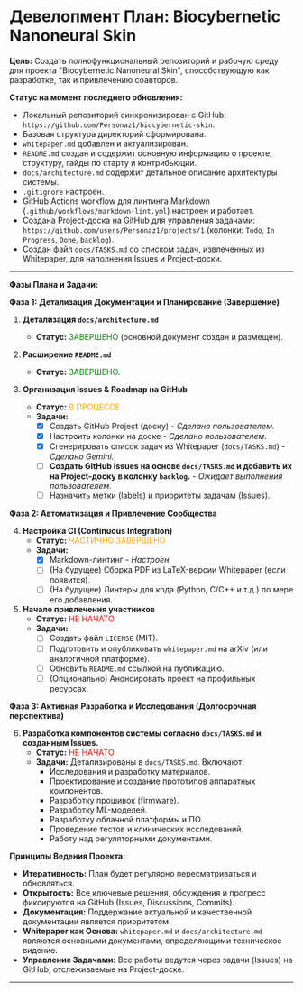# Девелопмент План: Biocybernetic Nanoneural Skin

**Цель:** Создать полнофункциональный репозиторий и рабочую среду для проекта "Biocybernetic Nanoneural Skin", способствующую как разработке, так и привлечению соавторов.

**Статус на момент последнего обновления:**

*   Локальный репозиторий синхронизирован с GitHub: `https://github.com/Personaz1/biocybernetic-skin`.
*   Базовая структура директорий сформирована.
*   `whitepaper.md` добавлен и актуализирован.
*   `README.md` создан и содержит основную информацию о проекте, структуру, гайды по старту и контрибьюции.
*   `docs/architecture.md` содержит детальное описание архитектуры системы.
*   `.gitignore` настроен.
*   GitHub Actions workflow для линтинга Markdown (`.github/workflows/markdown-lint.yml`) настроен и работает.
*   Создана Project-доска на GitHub для управления задачами: `https://github.com/users/Personaz1/projects/1` (колонки: `Todo`, `In Progress`, `Done`, `backlog`).
*   Создан файл `docs/TASKS.md` со списком задач, извлеченных из Whitepaper, для наполнения Issues и Project-доски.

---

**Фазы Плана и Задачи:**

**Фаза 1: Детализация Документации и Планирование (Завершение)**

1.  **Детализация `docs/architecture.md`**
    *   **Статус:** <font color="green">ЗАВЕРШЕНО</font> (основной документ создан и размещен).

2.  **Расширение `README.md`**
    *   **Статус:** <font color="green">ЗАВЕРШЕНО</font>.

3.  **Организация Issues & Roadmap на GitHub**
    *   **Статус:** <font color="orange">В ПРОЦЕССЕ</font>
    *   **Задачи:**
        *   [x] Создать GitHub Project (доску) - *Сделано пользователем.*
        *   [x] Настроить колонки на доске - *Сделано пользователем.*
        *   [x] Сгенерировать список задач из Whitepaper (`docs/TASKS.md`) - *Сделано Gemini.*
        *   [ ] **Создать GitHub Issues на основе `docs/TASKS.md` и добавить их на Project-доску в колонку `backlog`.** - *Ожидает выполнения пользователем.*
        *   [ ] Назначить метки (labels) и приоритеты задачам (Issues).

**Фаза 2: Автоматизация и Привлечение Сообщества**

4.  **Настройка CI (Continuous Integration)**
    *   **Статус:** <font color="orange">ЧАСТИЧНО ЗАВЕРШЕНО</font>
    *   **Задачи:**
        *   [x] Markdown-линтинг - *Настроен.*
        *   [ ] (На будущее) Сборка PDF из LaTeX-версии Whitepaper (если появится).
        *   [ ] (На будущее) Линтеры для кода (Python, C/C++ и т.д.) по мере его добавления.

5.  **Начало привлечения участников**
    *   **Статус:** <font color="red">НЕ НАЧАТО</font>
    *   **Задачи:**
        *   [ ] Создать файл `LICENSE` (MIT).
        *   [ ] Подготовить и опубликовать `whitepaper.md` на arXiv (или аналогичной платформе).
        *   [ ] Обновить `README.md` ссылкой на публикацию.
        *   [ ] (Опционально) Анонсировать проект на профильных ресурсах.

**Фаза 3: Активная Разработка и Исследования (Долгосрочная перспектива)**

6.  **Разработка компонентов системы согласно `docs/TASKS.md` и созданным Issues.**
    *   **Статус:** <font color="red">НЕ НАЧАТО</font>
    *   **Задачи:** Детализированы в `docs/TASKS.md`. Включают:
        *   Исследования и разработку материалов.
        *   Проектирование и создание прототипов аппаратных компонентов.
        *   Разработку прошивок (firmware).
        *   Разработку ML-моделей.
        *   Разработку облачной платформы и ПО.
        *   Проведение тестов и клинических исследований.
        *   Работу над регуляторными документами.

**Принципы Ведения Проекта:**

*   **Итеративность:** План будет регулярно пересматриваться и обновляться.
*   **Открытость:** Все ключевые решения, обсуждения и прогресс фиксируются на GitHub (Issues, Discussions, Commits).
*   **Документация:** Поддержание актуальной и качественной документации является приоритетом.
*   **Whitepaper как Основа:** `whitepaper.md` и `docs/architecture.md` являются основными документами, определяющими техническое видение.
*   **Управление Задачами:** Все работы ведутся через задачи (Issues) на GitHub, отслеживаемые на Project-доске.

---
